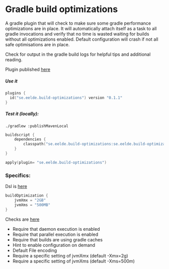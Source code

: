 # Gradle build optimizations

A gradle plugin that will check to make sure some gradle performance optimizations are in place.
It will automatically attach itself as a task to all gradle invocations and verify that no time is wasted waiting for builds without all optimizations enabled.
Default configuration will crash if not all safe optimisations are in place.

Check for output in the gradle build logs for helpful tips and additional reading.

Plugin published [here](https://plugins.gradle.org/plugin/se.eelde.build-optimizations)

##### Use it
```kotlin
plugins {
  id("se.eelde.build-optimizations") version "0.1.1"
}
```

##### Test it (locally):
```shell script
./gradlew :publishMavenLocal
```

```kotlin
buildscript {
    dependencies {
        classpath("se.eelde.build-optimizations:se.eelde.build-optimizations.gradle.plugin:0.1.1")
    }
}

apply(plugin= "se.eelde.build-optimizations")
```

### Specifics: 

Dsl is [here](src/test/java/se/eelde/build_optimization/ParseDslTest.kt)
```kotlin
buildOptimization {
    jvmXmx = "2GB"
    jvmXms = "500MB"
}
```

Checks are [here](src/main/java/se/eelde/build_optimization/Check.kt)

* Require that daemon execution is enabled
* Require that parallel execution is enabled
* Require that builds are using gradle caches
* Hint to enable configuration on demand
* Default File encoding
* Require a specific setting of jvmXmx (default -Xmx=2g)
* Require a specific setting of jvmXms (default -Xms=500m)
